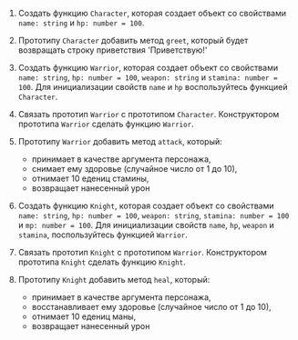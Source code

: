 1. Создать функцию `Character`, которая создает объект со свойствами `name: string` и `hp: number = 100`.

2. Прототипу `Character` добавить метод `greet`, который будет возвращать строку приветствия 'Приветствую!'

3. Создать функцию `Warrior`, которая создает объект со свойствами `name: string`, `hp: number = 100`, `weapon: string` и `stamina: number = 100`.
Для инициализации свойств `name` и `hp` воспользуйтесь функцией `Character`.

4. Связать прототип `Warrior` с прототипом `Character`.
Конструктором прототипа `Warrior` сделать функцию `Warrior`.

5. Прототипу `Warrior` добавить метод `attack`, который:
    * принимает в качестве аргумента персонажа,
    * снимает ему здоровье (случайное число от 1 до 10),
    * отнимает 10 едениц стамины,
    * возвращает нанесенный урон

6. Создать функцию `Knight`, которая создает объект со свойствами `name: string`, `hp: number = 100`, `weapon: string`, `stamina: number = 100` и `mp: number = 100`.
Для инициализации свойств `name`, `hp`, `weapon` и `stamina`, поспользуйтесь функцией `Warrior`.

7. Связать прототип `Knight` с прототипом `Warrior`.
Конструктором прототипа `Knight` сделать функцию `Knight`.

8.  Прототипу `Knight` добавить метод `heal`, который:
    * принимает в качестве аргумента персонажа,
    * восстанавливает ему здоровье (случайное число от 1 до 10),
    * отнимает 10 едениц маны,
    * возвращает нанесенный урон